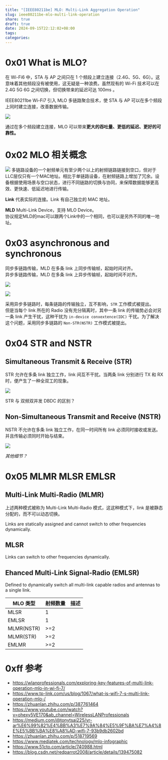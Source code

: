 ```yaml
---
title: "[IEEE80211be] MLO: Multi-Link Aggregation Operation"
slug: ieee80211be-mlo-multi-link-operation
share: true
draft: true
date: 2024-09-15T22:12:02+08:00
tags: 
categories:
---
```

# 0x01 What is MLO?

在 Wi-Fi6 中，STA 与 AP 之间只在 1 个频段上建立连接（2.4G、5G、6G）。这意味着其他频段没有被使用，这无疑是一种浪费。虽然现有的 Wi-Fi 技术可以在 2.4G 5G 6G 之间切换，但切换带来的延迟可达 100ms 。<br>

IEEE80211be Wi-Fi7 引入 MLO 多链路聚合技术，使 STA 与 AP 可以在多个频段上同时建立连接，改善数据传输。<br> 

![](https://img.jaxwang.top/2024/09/72ffdf6f9a6e7d2fca6f18df793211ca.png)

通过在多个频段建立连接，MLO 可以带来**更大的吞吐量、更低的延迟、更好的可靠性。**<br>


# 0x02 MLO 相关概念

![](https://img.jaxwang.top/2024/09/0ab4ca892433da3b57a775822c26d5c3.png)
多链路设备的一个射频单元有至少两个以上的射频链路链接到空口，但对于LLC层仅只有一个MAC地址。相比于单链路设备，在射频链路上增加了冗余。设备根据使用场景与空口状态，进行不同链路的切换与协同，来保障数据能够更高效、更快速、低延迟地进行传输。


**Link**
代表实际的连接。Link 有自己独立的 MAC 地址。

**MLD**
Multi-Link Device，支持 MLO Device。<br>
协议规定MLD的mac可以跟两个Link中的一个相同，也可以是另外不同的唯一地址。


# 0x03 asynchronous and synchronous

同步多链路传输，MLD 在多条 link 上同步传输帧，起始时间对齐。<br>
异步多链路传输，MLD 在多条 link 上异步传输帧，起始时间不对齐。

![](https://img.jaxwang.top/2024/09/a094dc352d15db23469ab8eb358b470e.png)

![](https://img.jaxwang.top/2024/09/fdb1f9b0da76c5e0e671808954a29615.png)

采用异步多链路时，每条链路的传输独立，互不影响，`STR` 工作模式被提出。<br>
但是当每个 link 所在的 Radio 没有充分隔离时，其中一条 link 的传输势必会对另一条 link 产生干扰，这种干扰为 `in-device conxextence(IDC)` 干扰。为了解决这个问题，采用同步多链路的 `Non-STR(NSTR)` 工作模式被提出。



# 0x04 STR and NSTR
## Simultaneous Transmit & Receive (STR)

STR 允许在多条 link 独立工作，link 间互不干扰。当两条 link 分别进行 TX 和 RX 时，便产生了一种全双工的现象。

![](https://img.jaxwang.top/2024/09/49847998f28024848cc378c191c9b0d2.png)

STR 与 双频双并发 DBDC 的区别？

## Non-Simultaneous Transmit and Receive (NSTR)

NSTR 不允许在多条 link 独立工作，在同一时间所有 link 必须同时接收或发送。并且传输必须同时开始与结束。

![](https://img.jaxwang.top/2024/09/ec2c3f8966f9a4c02fdb4f9b59743922.png)

*其他细节？*


# 0x05 MLMR MLSR EMLSR

## Multi-Link Multi-Radio (MLMR)

上述两种模式被称为 Multi-Link Multi-Radio 模式，这这种模式下，link 是被静态分配的，而不可以动态切换。<br>

Links are statically assigned and cannot switch to other frequencies dynamically.

## MLSR 
Links can switch to other frequencies dynamically.

## Ehanced Multi-Link Signal-Radio (EMLSR)
Defined to dynamically switch all multi-link capable radios and antennas to a single link.





| MLO 类型 | 射频数量 | 描述 |
| --- | --- | --- |
| MLSR |  1   | |
| EMLSR |  1   | |
| MLMR(NSTR) |  >=2    | |
| MLMR(STR) |  >=2   | |
| EMLMR |  >=2   | |














# 0xff 参考

* https://wlanprofessionals.com/exploring-key-features-of-multi-link-operation-mlo-in-wi-fi-7/
* https://www.tp-link.com/us/blog/1067/what-is-wifi-7-s-multi-link-operation-mlo-/
* https://zhuanlan.zhihu.com/p/387761464
* https://www.youtube.com/watch?v=ohexy5VE170&ab_channel=WirelessLANProfessionals
* https://medium.com/@tonytsai225/vr-ar%E6%99%82%E4%BB%A3%E7%9A%84%E5%9F%BA%E7%A4%8E%E5%BB%BA%E8%A8%AD-wifi-7-93b9db2602bd
* https://zhuanlan.zhihu.com/p/518719569
* https://www.mediatek.com/technology/mlo-infographic
* https://www.51cto.com/article/740988.html
* https://blog.csdn.net/redparrot2008/article/details/139475082